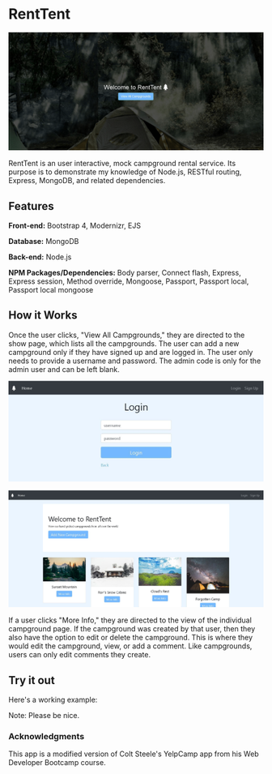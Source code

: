 ﻿# RentTent


![](https://github.com/epmoses/renttent-final/blob/master/img/landing-page-min.png)


RentTent is an user interactive, mock campground rental service. Its purpose is to demonstrate my knowledge of Node.js, RESTful routing, Express, MongoDB, and related dependencies.

## Features

**Front-end:** Bootstrap 4, Modernizr, EJS

**Database:** MongoDB

**Back-end:** Node.js

**NPM Packages/Dependencies:** Body parser, Connect flash, Express, Express session, Method override, Mongoose, Passport, Passport local, Passport local mongoose

## How it Works

Once the user clicks, "View All Campgrounds," they are directed to the show page, which lists all the campgrounds. The user can add a new campground only if they have signed up and are logged in. The user only needs to provide a username and password. The admin code is only for the admin user and can be left blank.


![](https://github.com/epmoses/renttent-final/blob/master/img/login-form-min.JPG)


![](https://github.com/epmoses/renttent-final/blob/master/img/show-page-min.JPG)


If a user clicks "More Info," they are directed to the view of the individual campground page. If the campground was created by that user, then they also have the option to edit or delete the campground. This is where they would edit the campground, view, or add a comment. Like campgrounds, users can only edit comments they create.

## Try it out
Here's a working example:

Note: Please be nice. 

### Acknowledgments

This app is a modified version of Colt Steele's YelpCamp app from his Web Developer Bootcamp course. 